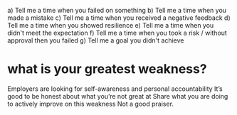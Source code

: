 a)        Tell me a time when you failed on something
b)        Tell me a time when you made a mistake
c)        Tell me a time when you received a negative feedback
d)        Tell me a time when you showed resilience
e)        Tell me a time when you didn't meet the expectation
f)        Tell me a time when you took a risk / without approval then you failed
g)        Tell me a goal you didn't achieve

# what is your greatest weakness? 
Employers are looking for self-awareness and personal accountability
It’s good to be honest about what you’re not great at
Share what you are doing to actively improve on this weakness
Not a good praiser. 